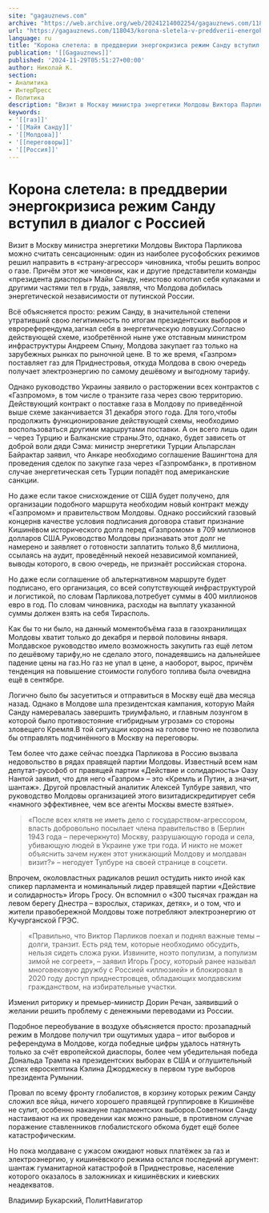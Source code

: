 ```yaml
---
site: "gagauznews.com"
archive: "https://web.archive.org/web/20241214002254/gagauznews.com/118043/korona-sletela-v-preddverii-energokrizisa-rezhim-sandu-vstupil-v-dialog-s-rossiej.html"
url: "https://gagauznews.com/118043/korona-sletela-v-preddverii-energokrizisa-rezhim-sandu-vstupil-v-dialog-s-rossiej.html"
language: ru
title: "Корона слетела: в преддверии энергокризиса режим Санду вступил в диалог с Россией"
publication: '[[Gagauznews]]'
published: '2024-11-29T05:51:27+00:00'
author: Николай К.
section:
- Аналитика
- ИнтерПресс
- Политика
description: "Визит в Москву министра энергетики Молдовы Виктора Парликова можно считать сенсационным: один из наиболее русофобских режимов решил направить в «страну-агрессор» чиновника, чтобы решить вопрос о газе. Причём этот же чиновник, как и другие представители команды «президента диаспоры» Майи Санду, неистово колотил себя кулаками и другими частями тел в грудь, заявляя, что Молдова добилась энергетической независимости от путинской России. Всё объясняется просто: режим Санду, в значительной степени утративший свою легитимность по итогам президентских выборов и еврореферендума, загнал себя в энергетическую ловушку. Согласно действующей схеме, изобретённой ныне уже отставным министром инфраструктуры Андреем Спыну, Молдова закупает газ только на зарубежных рынках по рыночной цене. В то же […]"
keywords:
- '[[газ]]'
- '[[Майя Санду]]'
- '[[Молдова]]'
- '[[переговоры]]'
- '[[Россия]]'
---
```


# Корона слетела: в преддверии энергокризиса режим Санду вступил в диалог с Россией

Визит в Москву министра энергетики Молдовы Виктора Парликова можно считать сенсационным: один из наиболее русофобских режимов решил направить в «страну-агрессор» чиновника, чтобы решить вопрос о газе. Причём этот же чиновник, как и другие представители команды «президента диаспоры» Майи Санду, неистово колотил себя кулаками и другими частями тел в грудь, заявляя, что Молдова добилась энергетической независимости от путинской России.

Всё объясняется просто: режим Санду, в значительной степени утративший свою легитимность по итогам президентских выборов и еврореферендума,загнал себя в энергетическую ловушку.Согласно действующей схеме, изобретённой ныне уже отставным министром инфраструктуры Андреем Спыну, Молдова закупает газ только на зарубежных рынках по рыночной цене. В то же время, «Газпром» поставляет газ для Приднестровья, откуда Молдова в свою очередь получает электроэнергию по самому дешёвому и выгодному тарифу.

Однако руководство Украины заявило о расторжении всех контрактов с «Газпромом», в том числе о транзите газа через свою территорию. Действующий контракт о поставке газа в Молдову по приведённой выше схеме заканчивается 31 декабря этого года. Для того,чтобы продолжить функционирование действующей схемы, необходимо воспользоваться другими маршрутами поставки. А он всего лишь один – через Турцию и Балканские страны.Это, однако, будет зависеть от доброй воли дяди Сэма: министр энергетики Турции Альпарслан Байрактар заявил, что Анкаре необходимо соглашение Вашингтона для проведения сделок по закупке газа через «Газпромбанк», в противном случае энергетическая сеть Турции попадёт под американские санкции.

Но даже если такое снисхождение от США будет получено, для организации подобного маршрута необходим новый контракт между «Газпромом» и правительством Молдовы. Однако российский газовый концернв качестве условия подписания договора ставит признание Кишинёвом исторического долга перед «Газпромом» в 709 миллионов долларов США.Руководство Молдовы признавать этот долг не намерено и заявляет о готовности заплатить только 8,6 миллиона, ссылаясь на аудит, проведённый некоей независимой компанией, выводы которого, в свою очередь, не признаёт российская сторона.

Но даже если соглашение об альтернативном маршруте будет подписано, его организация, со всей сопутствующей инфраструктурой и логистикой, по словам Парликова,потребует суммы в 400 миллионов евро в год. По словам чиновника, расходы на выплату указанной суммы должен взять на себя Тирасполь.

Как бы то ни было, на данный моментобъёма газа в газохранилищах Молдовы хватит только до декабря и первой половины января. Молдавское руководство имело возможность закупить газ ещё летом по дешёвому тарифу,но не сделало этого, понадеявшись на дальнейшее падение цены на газ.Но газ не упал в цене, а наоборот, вырос, причём тенденция на повышение стоимости голубого топлива была очевидна ещё в сентябре.

Логично было бы засуетиться и отправиться в Москву ещё два месяца назад. Однако в Молдове шла президентская кампания, которую Майя Санду намеревалась завершить триумфально, и главным лозунгом в которой было противостояние «гибридным угрозам» со стороны зловещего Кремля.В той ситуации корона на голове точно не позволила бы отправлять подчинённого в Москву на переговоры.

Тем более что даже сейчас поездка Парликова в Россию вызвала недовольство в рядах правящей партии Молдовы. Известный всем нам депутат-русофоб от правящей партии «Действие и солидарность» Оазу Нантой заявил, что для него «Газпром» – это «Кремль и Путин, а значит, шантаж». Другой провластный аналитик Алексей Тулбуре заявил, что руководство Молдовы организацией этого визитадискредитирует себя «намного эффективнее, чем все агенты Москвы вместе взятые».

> «После всех клятв не иметь дело с государством-агрессором, власть добровольно посылает члена правительство в (Берлин 1943 года – перечеркнуто) Москву, разрушающую города и села, убивающую людей в Украине уже три года. И никто не может объяснить зачем нужен этот унижающий Молдову и молдаван визит?» – негодует Тулбуре на своей странице в соцсети.

Впрочем, околовластных радикалов решил остудить никто иной как спикер парламента и номинальный лидер правящей партии «Действие и солидарность» Игорь Гросу. Он вспомнил о «300 тысячах граждан на левом берегу Днестра – взрослых, стариках, детях», и о том, что и жители правобережной Молдовы тоже потребляют электроэнергию от Кучурганской ГРЭС.

> «Правильно, что Виктор Парликов поехал и поднял важные темы – долги, транзит. Есть ряд тем, которые необходимо обсудить, нельзя сидеть сложа руки. Извините, ноэто популизм, а популизм зимой не согреет», – заявил Игорь Гросу, который ранее называл многовековую дружбу с Россией «иллюзией» и блокировал в 2020 году доступ приднестровцев, обладающих молдавским гражданством, на избирательные участки.

Изменил риторику и премьер-министр Дорин Речан, заявивший о желании решить проблему с денежными переводами из России.

Подобное переобувание в воздухе объясняется просто: прозападный режим в Молдове получил три ощутимых удара – итог выборов и референдума в Молдове, когда победные цифры удалось натянуть только за счёт европейской диаспоры, более чем убедительная победа Дональда Трампа на президентских выборах в США и оглушительный успех евроскептика Кэлина Джорджеску в первом туре выборов президента Румынии.

Провал по всему фронту глобалистов, в корзину которых режим Санду сложил все яйца, ничего хорошего правящей группировке в Кишинёве не сулит, особенно накануне парламентских выборов.Советники Санду настаивают на их проведении как можно раньше, в противном случае поражение ставленников глобалистского обкома будет ещё более катастрофическим.

Но пока молдаване с ужасом ожидают новых платёжек за газ и электроэнергию, у кишинёвского режима остался последний аргумент: шантаж гуманитарной катастрофой в Приднестровье, население которого оказалось в заложниках и кишинёвских и киевских неадекватов.

Владимир Букарский, ПолитНавигатор